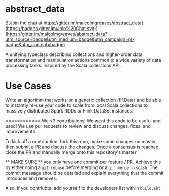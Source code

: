 abstract_data
============

[![Join the chat at https://gitter.im/malcolmgreaves/abstract_data](https://badges.gitter.im/Join%20Chat.svg)](https://gitter.im/malcolmgreaves/abstract_data?utm_source=badge&utm_medium=badge&utm_campaign=pr-badge&utm_content=badge)

A unifying typeclass describing collections and higher-order data transformation and manipulation actions common to a wide variety of data processing tasks. Inspired by the Scala collections API.

Use Cases
=========

Write an algorithm that works on a generic collection (fif.Data) and be able to instantly re-use your code to scale from local Scala collections to massively distributed Spark RDDs or Flink DataSet instances.


============
We <3 contributions! We want this code to be useful and used! We use pull requests to review and discuss changes, fixes, and improvements.

To kick off a contribution, fork this repo, make some changes on master, then submit a PR and discuss the changes. Once a consensus is reached, close the PR and manually merge onto this repository's master. 

** MAKE SURE ** you only have one commit per feature / PR. Achieve this by either doing a `git rebase` before merging or a `git merge --sqash`. The commit message should be detailed and explain everything that the commit introduces and removes.

Also, if you contriubte, add yourself to the developers list within `build.sbt`.
